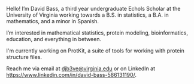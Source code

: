 Hello! I’m David Bass, a third year undergraduate Echols Scholar at the University of Virginia working towards a B.S. in statistics, a B.A. in mathematics, and a minor in Spanish.

I’m interested in mathematical statistics, protein modeling, bioinformatics, education, and everything in between.

I'm currently working on ProtKit, a suite of tools for working with protein structure files.

Reach me via email at djb3ve@virginia.edu or on LinkedIn at https://www.linkedin.com/in/david-bass-586131190/.
